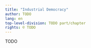 ```yaml
---
title: "Industrial Democracy"
author: TODO
lang: en
top-level-division: TODO part/chapter
rights: © TODO
---
```


TODO

